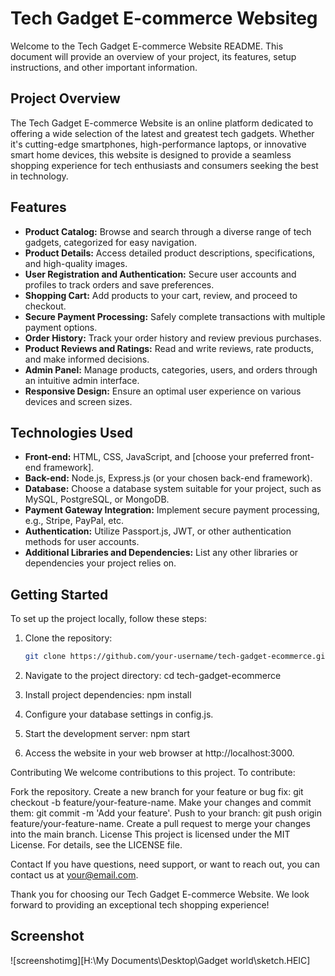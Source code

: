 # Tech Gadget E-commerce Websiteg

Welcome to the Tech Gadget E-commerce Website README. This document will provide an overview of your project, its features, setup instructions, and other important information.

## Project Overview

The Tech Gadget E-commerce Website is an online platform dedicated to offering a wide selection of the latest and greatest tech gadgets. Whether it's cutting-edge smartphones, high-performance laptops, or innovative smart home devices, this website is designed to provide a seamless shopping experience for tech enthusiasts and consumers seeking the best in technology.

## Features

- **Product Catalog:** Browse and search through a diverse range of tech gadgets, categorized for easy navigation.
- **Product Details:** Access detailed product descriptions, specifications, and high-quality images.
- **User Registration and Authentication:** Secure user accounts and profiles to track orders and save preferences.
- **Shopping Cart:** Add products to your cart, review, and proceed to checkout.
- **Secure Payment Processing:** Safely complete transactions with multiple payment options.
- **Order History:** Track your order history and review previous purchases.
- **Product Reviews and Ratings:** Read and write reviews, rate products, and make informed decisions.
- **Admin Panel:** Manage products, categories, users, and orders through an intuitive admin interface.
- **Responsive Design:** Ensure an optimal user experience on various devices and screen sizes.

## Technologies Used

- **Front-end:** HTML, CSS, JavaScript, and [choose your preferred front-end framework].
- **Back-end:** Node.js, Express.js (or your chosen back-end framework).
- **Database:** Choose a database system suitable for your project, such as MySQL, PostgreSQL, or MongoDB.
- **Payment Gateway Integration:** Implement secure payment processing, e.g., Stripe, PayPal, etc.
- **Authentication:** Utilize Passport.js, JWT, or other authentication methods for user accounts.
- **Additional Libraries and Dependencies:** List any other libraries or dependencies your project relies on.

## Getting Started

To set up the project locally, follow these steps:

1. Clone the repository:

   ```bash
   git clone https://github.com/your-username/tech-gadget-ecommerce.git
2. Navigate to the project directory:
    cd tech-gadget-ecommerce
3. Install project dependencies:
    npm install
4. Configure your database settings in config.js.
5. Start the development server:
    npm start
6. Access the website in your web browser at http://localhost:3000.

Contributing
We welcome contributions to this project. To contribute:

Fork the repository.
Create a new branch for your feature or bug fix: git checkout -b feature/your-feature-name.
Make your changes and commit them: git commit -m 'Add your feature'.
Push to your branch: git push origin feature/your-feature-name.
Create a pull request to merge your changes into the main branch.
License
This project is licensed under the MIT License. For details, see the LICENSE file.

Contact
If you have questions, need support, or want to reach out, you can contact us at your@email.com.

Thank you for choosing our Tech Gadget E-commerce Website. We look forward to providing an exceptional tech shopping experience!


## Screenshot
![screenshotimg][H:\My Documents\Desktop\Gadget world\sketch.HEIC]
